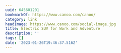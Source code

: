 ```yaml
---
uuid: 645601201
bookmarkOf: https://www.canoo.com/canoo/
category: link
headImage: https://www.canoo.com/social-image.jpg
title: Electric SUV for Work and Adventure
description: ''
tags: []
date: '2023-01-26T19:46:37.516Z'
---
```



